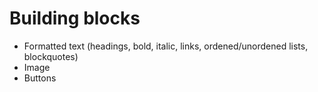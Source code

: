 # Building blocks

- Formatted text (headings, bold, italic, links, ordened/unordened lists, blockquotes)
- Image
- Buttons
